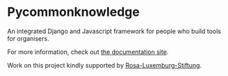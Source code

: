 # Pycommonknowledge

An integrated Django and Javascript framework for people who build tools for organisers.

For more information, check out [the documentation site](https://groundwork.commonknowledge.coop/).

Work on this project kindly supported by [Rosa-Luxemburg-Stiftung](https://www.rosalux.de).
